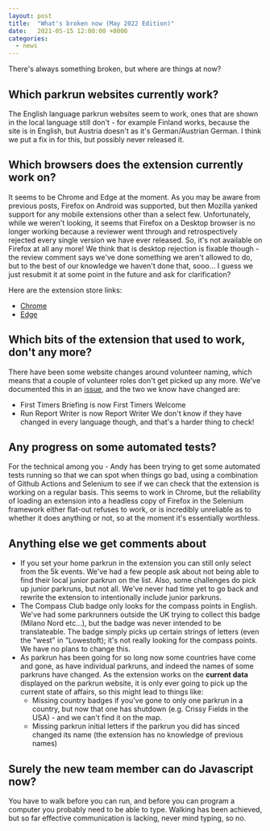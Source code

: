 ```yaml
---
layout: post
title:  "What's broken now (May 2022 Edition)"
date:   2021-05-15 12:00:00 +0000
categories:
  - news
---
```


There's always something broken, but where are things at now?

## Which parkrun websites currently work?

The English language parkrun websites seem to work, ones that are shown in the local language still don't - for example Finland works, because the site is in English, but Austria doesn't as it's German/Austrian German. I think we put a fix in for this, but possibly never released it. 

## Which browsers does the extension currently work on?

It seems to be Chrome and Edge at the moment. As you may be aware from previous posts, Firefox on Android was supported, but then Mozilla yanked support for any mobile extensions other than a select few. Unfortunately, while we weren't looking, it seems that Firefox on a Desktop browser is no longer working because a reviewer went through and retrospectively rejected every single version we have ever released. So, it's not available on Firefox at all any more! We think that is desktop rejection is fixable though - the review comment says we've done something we aren't allowed to do, but to the best of our knowledge we haven't done that, sooo... I guess we just resubmit it at some point in the future and ask for clarification?

Here are the extension store links:

- [Chrome](https://chrome.google.com/webstore/detail/running-challenges/kdapmdimgdebpgolimjnmcdlkbkddoif)
- [Edge](https://microsoftedge.microsoft.com/addons/detail/running-challenges/cfofipfcckojdhjbganfgflkiebajegg)

## Which bits of the extension that used to work, don't any more?

There have been some website changes around volunteer naming, which means that a couple of volunteer roles don't get picked up any more. We've documented this in an [issue](https://github.com/fraz3alpha/running-challenges/issues/328), and the two we know have changed are:
- First Timers Briefing is now First Timers Welcome
- Run Report Writer is now Report Writer
We don't know if they have changed in every language though, and that's a harder thing to check!

## Any progress on some automated tests?

For the technical among you - Andy has been trying to get some automated tests running so that we can spot when things go bad, using a combination of Github Actions and Selenium to see if we can check that the extension is working on a regular basis. This seems to work in Chrome, but the reliability of loading an extension into a headless copy of Firefox in the Selenium framework either flat-out refuses to work, or is incredibly unreliable as to whether it does anything or not, so at the moment it's essentially worthless.

## Anything else we get comments about

- If you set your home parkrun in the extension you can still only select from the 5k events. We've had a few people ask about not being able to find  their local junior parkrun on the list. Also, some challenges do pick up junior parkruns, but not all. We've never had time yet to go back and rewrite the extension to intentionally include junior parkruns. 
- The Compass Club badge only looks for the compass points in English. We've had some parkrunners outside the UK trying to collect this badge (Milano Nord etc...), but the badge was never intended to be translateable. The badge simply picks up certain strings of letters (even the "west" in "Lowestoft); it's not really looking for the compass points. We have no plans to change this.
- As parkrun has been going for so long now some countries have come and gone, as have individual parkruns, and indeed the names of some parkruns have changed. As the extension works on the **current data** displayed on the parkrun website, it is only ever going to pick up the current state of affairs, so this might lead to things like:
  - Missing country badges if you've gone to only one parkrun in a country, but now that one has shutdown (e.g. Crissy Fields in the USA) - and we can't find it on the map.
  - Missing parkrun initial letters if the parkrun you did has sinced changed its name (the extension has no knowledge of previous names)

## Surely the new team member can do Javascript now?

You have to walk before you can run, and before you can program a computer you probably need to be able to type. Walking has been achieved, but so far effective communication is lacking, never mind typing, so no.
